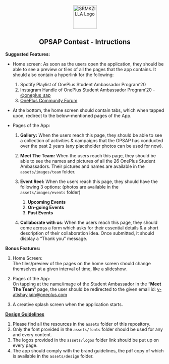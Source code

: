 <div align="center">
  <img alt="SRMKZILLA Logo" src="https://avatars2.githubusercontent.com/u/50284029?s=200&v=4" height="75" />
</div>

<h2 align="center">OPSAP Contest - Intructions</h2>

**Suggested Features:**

*  Home screen: As soon as the users open the application, they should be able to see a preview or tiles of all the pages that the app contains. It should also contain a hyperlink for the following:
    1.  Spotify Playlist of OnePlus Student Ambassador Program’20
    2.  Instagram Handle of OnePlus Student Ambassador Program’20 - [@oneplus_sap](https://www.instagram.com/oneplus_sap)
    3.  [OnePlus Community Forum](https://forums.oneplus.com/)

*   At the bottom, the home screen should contain tabs, which when tapped upon, redirect to the below-mentioned pages of the App.

*  Pages of the App:
    1.  **Gallery:** When the users reach this page, they should be able to see a collection of activities & campaigns that the OPSAP has conducted over the past 2 years (any placeholder photos can be used for now).
    2.  **Meet The Team:** When the users reach this page, they should be able to see the names and pictures of all the 26 OnePlus Student Ambassadors. Their pictures and names are available in the `assets/images/team` folder.
    3.  **Event Reel:** When the users reach this page, they should have the following 3 options: (photos are available in the `assets/images/events` folder)

        1.  **Upcoming Events**
        2.  **On-going Events**
        3.  **Past Events**
    4.  **Collaborate with us**: When the users reach this page, they should come across a form which asks for their essential details & a short description of their collaboration idea. Once submitted, it should display a “Thank you” message.

**Bonus Features:**

1.  Home Screen:  
    The tiles/preview of the pages on the home screen should change themselves at a given interval of time, like a slideshow.  

2.  Pages of the App:  
    On tapping at the name/image of the Student Ambassador in the “**Meet The Team**” page, the user should be redirected to the given email id: [v-atishay.jain@oneplus.com](mailto:v-atishay.jain@oneplus.com)

3.  A creative splash screen when the application starts.

**<u>Design Guidelines</u>**

1.  Please find all the resources in the `assets` folder of this repository.
2.  Only the font provided in the `assets/fonts` folder should be used for any and every content.
3.  The logos provided in the `assets/logos` folder link should be put up on every page.
4.  The app should comply with the brand guidelines, the pdf copy of which is available in the `assets/design` folder.
